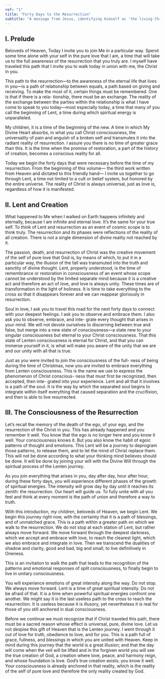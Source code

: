 ```yaml
---
ref: "1"
title: "Forty Days to the Resurrection"
subtitle: "A message from Jesus, identifying Himself as 'the living Christ who lives in you'"
---
```


## I. Prelude

Beloveds of Heaven, Today I invite you to join Me in a particular way. Spend
some time alone with your self in the pure love that I am, a time that will
take us to the full awareness of the resurrection that you truly are. I myself
have traveled this path that I invite you to walk today in union with me, the
Christ in you.

This path to the resurrection—to the awareness of the eternal life that lives
in you—is a path of relationship between equals, a path based on giving and
receiving. To make the most of it, certain things must be remembered. One is
that if there is a rela- tionship, there must be an exchange. The reality of
the exchange between the parties within the relationship is what I have come to
speak to you today—most especially today, a time that many of you call the
beginning of Lent, a time during which spiritual energy is unparalleled.

My children, it is a time of the beginning of the new. A time in which My
Divine Heart absorbs, in what you call Christ consciousness, the universality
of pain and anguish of a broken self and transmutes it into the radiant reality
of resurrection. I assure you there is no time of greater grace than this. It
is the time when the promise of restoration, a part of the history of creation,
becomes a conscious reality for all.

Today we begin the forty days that were necessary before the time of my
resurrection. From the beginning of this volume— the third work written from
Heaven and dictated to this friendly hand— I invite us together to go through
Lent, a time not limited to a cult or belief system, but honored by the entire
universe. The reality of Christ is always universal, just as love is,
regardless of how it is manifested.

## II. Lent and Creation

What happened to Me when I walked on Earth happens infinitely and eternally,
because I am infinite and eternal love. It’s the same for your true self. To
think of Lent and resurrection as an event of cosmic scope is to think truly.
The resurrection and its phases were reflections of the reality of all
creation. There is not a single dimension of divine reality not reached by it.

The passion, death, and resurrection of Christ was the creative movement of the
self of pure love that God is, by means of which, to put it in a particular
way, the illusion of the fall was transmuted into the truth and sanctity of
divine thought. Lent, properly understood, is the time of remembrance or
restoration in consciousness of an event whose scope cannot be understood by
the limited separate mind because it is a creative act and therefore an act of
love, and love is always unity. These times are of transformation in the light
of holiness. It is time to take everything to the cross so that it disappears
forever and we can reappear gloriously in resurrection.

Soul in love, I ask you to travel this road for the next forty days to connect
with your deepest feelings. I ask you to observe and embrace them. I also ask
you to observe, embrace, and inte- grate every thought that arises in your
mind. We will not devote ourselves to discerning between true and false, but
merge into a new state of consciousness—a state new to your singular
consciousness but eternal to your Christ consciousness. That this state of
Lenten consciousness is eternal for Christ, and that you can immerse yourself
in it, is what will make you aware of the unity that we are and our unity with
all that is true.

Just as you were invited to join the consciousness of the full- ness of being
during the time of Christmas, now you are invited to embrace everything from
Lenten consciousness. This is the name we use to express the phenomenon of
Christ conscious- ness that must first be recognized, then accepted, then inte-
grated into your experience. Lent and all that it involves is a path of the
soul. It is the way by which the separated soul begins to integrate within
itself everything that caused separation and the crucifixion, and then is able
to live resurrected.

## III. The Consciousness of the Resurrection

Let’s recall the memory of the death of the ego, of your ego, and the
resurrection of the Christ in you. This has already happened and you remember
it well. You know that the ego is no longer here and you know it well. Your
consciousness knows it. But you also know the habit of egoic patterns of
thought and emotions. This Lent will be a journey to deprogram those patterns,
to release them, and to let the mind of Christ replace them. This will not be
done according to what your thinking mind believes should be done. It will be
done by joining your will with the Divine Will through the spiritual process of
the Lenten journey.

As you join everything that arises in you, day after day, hour after hour,
during these forty days, you will experience different phases of the growth of
spiritual energies. The intensity will grow day by day until it reaches its
zenith: the resurrection. Our heart will guide us. To fully unite with all you
feel and think at every moment is the path of union and therefore a way to
truth.

With this introduction, my children, beloveds of Heaven, we begin Lent. We
begin this journey right now, with the certainty that it is a path of
blessings, and of unmatched grace. This is a path within a greater path on
which we walk to the resurrection. We do not stop at each station of Lent, but
rather always move forward. We move forward through the deepest darkness, which
we accept and embrace with love, to reach the clearest light, which we also
embrace and integrate in love. Then we transcend the dualities of shadow and
clarity, good and bad, big and small, to live definitively in Oneness.

This is an invitation to walk the path that leads to the recognition of the
patterns and emotional responses of split consciousness, to finally begin to
live in unitary consciousness.

You will experience emotions of great intensity along the way. Do not stop. We
always move forward. Lent is a time of great spiritual intensity. Do not be
afraid of that. It is a time when powerful spiritual energies confront one
another. We might say it is the last useless path to the cross to reach the
resurrection. It is useless because it is illusory, yet nevertheless it is real
for those of you still anchored in dual consciousness.

Before we continue we must recognize that if Christ traveled this path, there
must be a sacred reason whose effect is universal, pure, divine love. Let us
not despise this gift of Heaven that is the Lenten journey. I went through it
out of love for truth, obedience to love, and for you. This is a path full of
grace, fullness, and blessings in which you are united with Heaven. Keep in
mind during this journey that the world is a great illusion; and that the day
will come when the veil will be lifted and in the forgiven world you will see
the true creation of God, a creation where love, peace, and harmony reign, and
whose foundation is love. God’s true creation exists; you know it well. Your
consciousness is already anchored in that reality, which is the reality of the
self of pure love and therefore the only reality created by God.
